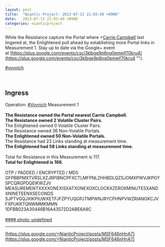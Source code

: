 ```yaml
---
layout: post
title:  "Niantic Project: 2013-07-13 21:03:49 +0900"
date:   2013-07-13 21:03:49 +0900
categories: nianticproject
---
```

While the Resistance capture the Portal where +[Carrie Campbell](https://plus.google.com/101180225942784917383 "") last lingered at, the Enlightened pull ahead by establishing more Portal links in Measurement 1. Stay up to date via the Google+ event at [https://plus.google.com/events/csci3klbge9p6ng0emejf70kru4](https://plus.google.com/events/csci3klbge9p6ng0emejf70kru4 "").

 [#voynich](https://plus.google.com/s/%23voynich "")  <div class="shared"><br /><h2>Ingress</h2>Operation: <a rel="nofollow" class="ot-hashtag" href="https://plus.google.com/s/%23Voynich">#Voynich</a> Measurement 1<br /><br /><b>The Resistance owned the Portal nearest Carrie Campbell.</b><br /><b>The Resistance owned 2 Volatile Cluster Pairs.</b><br />The Enlightened owned 0 Volatile Cluster Pairs.<br />The Resistance owned 36 Non-Volatile Portals.<br /><b>The Enlightened owned 50 Non-Volatile Portals.</b><br />The Resistance had 23 Links standing at measurement time.<br /><b>The Enlightened had 58 Links standing at measurement time.</b><br /><br />Total for Resistance in this Measurement is 117.<br /><b>Total for Enlightened is 166.</b><br /><br />OTP / PADDED / ENCRYPTED / MD5<br />GFPBBPMXTVRSLXZJRPIBNCPFXCTLMFPNLZHHBDLQZSJOMXPWVJKPGYSPCQRGPDQEIKWZJV<br />MEASUREMENTXXXXONEXISXATXONEXOXCLOCKXZEROXMINUTESXANDXNINETEENXSECONDS<br />SJPTVGQJXIKPIUWXETFJFZPYUQGPJTMPWNJRYCPHNPVWZRIANGKCJVFXPUKKTQNWMMKMMN<br />1DFBB023A30446B16A43572D2ABE6A8C<br /><br /></div>
[#### photo: undefined](https://lh5.googleusercontent.com/-64wsLy59mpU/UeE4GTv5fHI/AAAAAAAALeI/5nULEffzMxE/s0-d/voynich1.jpg "")
- - -
[https://plus.google.com/+NianticProject/posts/MSF646nHnA7](https://plus.google.com/+NianticProject/posts/MSF646nHnA7)
